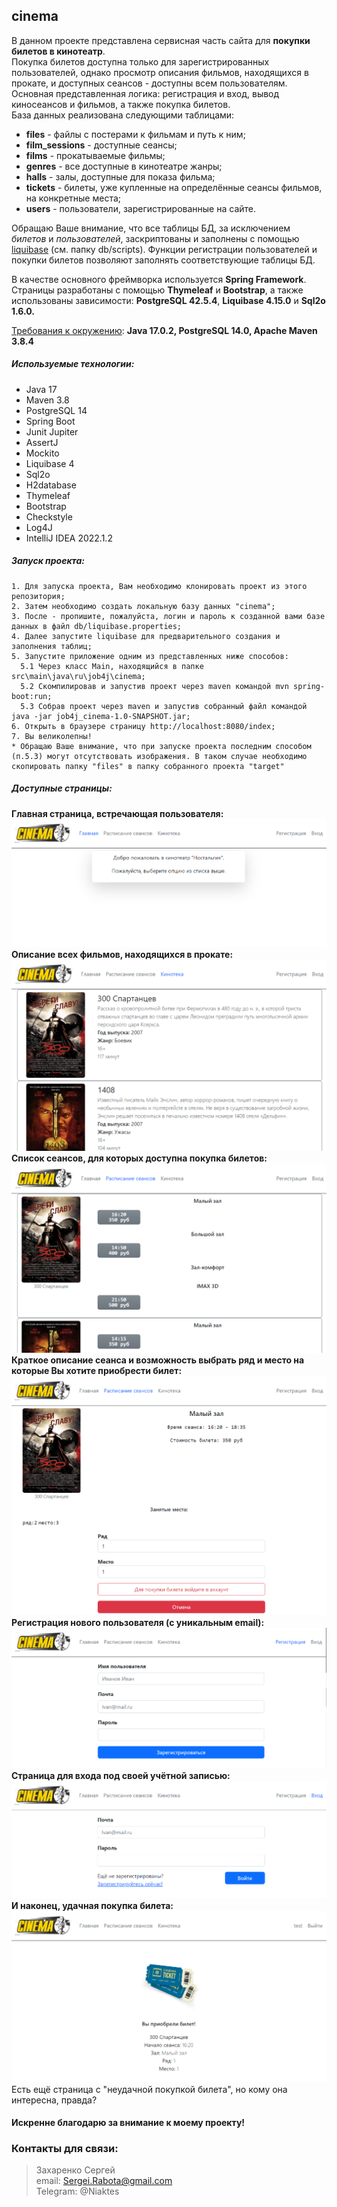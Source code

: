 ## cinema

В данном проекте представлена сервисная часть сайта для **покупки билетов в кинотеатр**.<br>
Покупка билетов доступна только для зарегистрированных пользователей, однако просмотр описания фильмов, 
находящихся в прокате, и доступных сеансов - доступны всем пользователям.<br>
Основная представленная логика: регистрация и вход, вывод киносеансов и фильмов, а также покупка билетов.<br>
База данных реализована следующими таблицами:
* **files** - файлы с постерами к фильмам и путь к ним;
* **film_sessions** - доступные сеансы; 
* **films** - прокатываемые фильмы;
* **genres** - все доступные в кинотеатре жанры;
* **halls** - залы, доступные для показа фильма;
* **tickets** - билеты, уже купленные на определённые сеансы фильмов, на конкретные места;
* **users** - пользователи, зарегистрированные на сайте.

Обращаю Ваше внимание, что все таблицы БД, за исключением _билетов_ и _пользователей_, заскриптованы и 
заполнены с помощью <u>liquibase</u> (см. папку db/scripts). Функции регистрации пользователей и покупки 
билетов позволяют заполнять соответствующие таблицы БД.

В качестве основного фреймворка используется **Spring Framework**.<br>
Страницы разработаны с помощью **Thymeleaf** и **Bootstrap**, а также использованы зависимости:
**PostgreSQL 42.5.4**, **Liquibase 4.15.0** и **Sql2o 1.6.0.**

<u>Требования к окружению</u>: **Java 17.0.2, PostgreSQL 14.0, Apache Maven 3.8.4**

##### Используемые технологии:
* Java 17
* Maven 3.8
* PostgreSQL 14
* Spring Boot
* Junit Jupiter
* AssertJ
* Mockito
* Liquibase 4
* Sql2o
* H2database
* Thymeleaf
* Bootstrap
* Checkstyle
* Log4J
* IntelliJ IDEA 2022.1.2

##### Запуск проекта:
```
1. Для запуска проекта, Вам необходимо клонировать проект из этого репозитория;
2. Затем необходимо создать локальную базу данных "cinema";
3. После - пропишите, пожалуйста, логин и пароль к созданной вами базе данных в файл db/liquibase.properties;
4. Далее запустите liquibase для предварительного создания и заполнения таблиц;
5. Запустите приложение одним из представленных ниже способов:
  5.1 Через класс Main, находящийся в папке src\main\java\ru\job4j\cinema;
  5.2 Скомпилировав и запустив проект через maven командой mvn spring-boot:run;
  5.3 Собрав проект через maven и запустив собранный файл командой java -jar job4j_cinema-1.0-SNAPSHOT.jar;
6. Открыть в браузере страницу http://localhost:8080/index;
7. Вы великолепны!
* Обращаю Ваше внимание, что при запуске проекта последним способом (п.5.3) могут отсутствовать изображения. В таком случае необходимо скопировать папку "files" в папку собранного проекта "target"
```
##### Доступные страницы:
**Главная страница, встречающая пользователя:**
![Ой, а где картинка? Я вот тут оставлял, точно помню!](img/index.png)
**Описание всех фильмов, находящихся в прокате:**
![Ой, а где картинка? Я вот тут оставлял, точно помню!](img/films.png)
**Список сеансов, для которых доступна покупка билетов:**
![Ой, а где картинка? Я вот тут оставлял, точно помню!](img/sessions.png)
**Краткое описание сеанса и возможность выбрать ряд и место на которые Вы хотите приобрести билет:**
![Ой, а где картинка? Я вот тут оставлял, точно помню!](img/session.png)
**Регистрация нового пользователя (с уникальным email):**
![Ой, а где картинка? Я вот тут оставлял, точно помню!](img/registration.png)
**Страница для входа под своей учётной записью:**
![Ой, а где картинка? Я вот тут оставлял, точно помню!](img/login.png)
**И наконец, удачная покупка билета:**
![Ой, а где картинка? Я вот тут оставлял, точно помню!](img/ticket.png)
Есть ещё страница с "неудачной покупкой билета", но кому она интересна, правда?

#### Искренне благодарю за внимание к моему проекту!

### Контакты для связи: 
> Захаренко Сергей <br>
email: Sergei.Rabota@gmail.com <br>
Telegram: @Niaktes <br>
